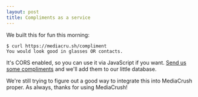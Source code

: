 ```yaml
---
layout: post
title: Compliments as a service
---
```


We built this for fun this morning:

    $ curl https://mediacru.sh/compliment
    You would look good in glasses OR contacts.

It's CORS enabled, so you can use it via JavaScript if you want.
[Send us some compliments](mailto:support@mediacru.sh) and we'll add them to our
little database.

<blockquote id="compliment"></blockquote>
<script type="text/javascript">
var xhr = new XMLHttpRequest();
xhr.open('GET', 'https://mediacru.sh/compliment');
xhr.onload = function() {
    document.getElementById('compliment').textContent = this.responseText;
};
xhr.send();
</script>

We're still trying to figure out a good way to integrate this into MediaCrush proper.
As always, thanks for using MediaCrush!
